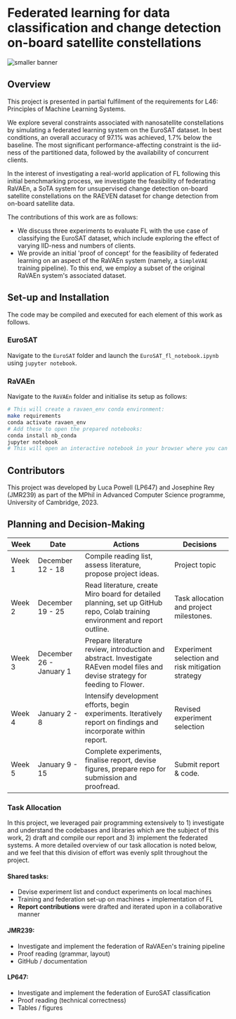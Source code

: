 # Federated learning for data classification and change detection on-board satellite constellations
![smaller banner](https://github.com/uvrey/l46-project/assets/77244149/f6a74985-b9cd-4377-af35-4ef2491c096d)

## Overview
This project is presented in partial fulfilment of the requirements for L46: Principles of Machine Learning Systems. 

We explore several constraints associated with nanosatellite constellations by simulating a federated learning system on the EuroSAT dataset. In best conditions, an overall accuracy of 97.1\% was achieved, 1.7\% below the baseline. The most significant performance-affecting constraint is the iid-ness of the partitioned data, followed by the availability of concurrent clients. 

In the interest of investigating a real-world application of FL following this initial benchmarking process, we investigate the feasibility of federating RaVAEn, a SoTA system for unsupervised change detection on-board satellite constellations on the RAEVEN dataset for change detection from on-board satellite data.

The contributions of this work are as follows:

- We discuss three experiments to evaluate FL with the use case of classifying the EuroSAT dataset, which include exploring the effect of varying IID-ness and numbers of clients.
- We provide an initial 'proof of concept' for the feasibility of federated learning on an aspect of the RaVAEn system (namely, a `SimpleVAE` training pipeline). To this end, we employ a subset of the original RaVAEn system's associated dataset. 

## Set-up and Installation
The code may be compiled and executed for each element of this work as follows.

### EuroSAT
Navigate to the `EuroSAT` folder and launch the `EuroSAT_fl_notebook.ipynb` using `jupyter notebook`. 

### RaVAEn
Navigate to the `RaVAEn` folder and initialise its setup as follows:

```bash
# This will create a ravaen_env conda environment:
make requirements
conda activate ravaen_env
# Add these to open the prepared notebooks:
conda install nb_conda
jupyter notebook
# This will open an interactive notebook in your browser where you can navigate to the federated learning demo (fl_demo) and initialise this process. 
```

## Contributors
This project was developed by Luca Powell (LP647) and Josephine Rey (JMR239) as part of the MPhil in Advanced Computer Science programme, University of Cambridge, 2023. 

## Planning and Decision-Making
| Week | Date                | Actions   | Decisions |
| ------ | ------------------- | --------- | --------- |
| Week 1 | December 12 - 18    | Compile reading list, assess literature, propose project ideas.  | Project topic          |
| Week 2 | December 19 - 25    | Read literature, create Miro board for detailed planning, set up GitHub repo, Colab training environment and report outline.   | Task allocation and project milestones.   |
| Week 3 | December 26 - January 1 | Prepare literature review, introduction and abstract. Investigate RAEven model files and devise strategy for feeding to Flower. | Experiment selection and risk mitigation strategy |
| Week 4 | January 2 - 8       | Intensify development efforts, begin experiments. Iteratively report on findings and incorporate within report. | Revised experiment selection |
| Week 5 | January 9 - 15      | Complete experiments, finalise report, devise figures, prepare repo for submission and proofread. | Submit report & code. |

### Task Allocation
In this project, we leveraged pair programming extensively to 1) investigate and understand the codebases and libraries which are the subject of this work, 2) draft and compile our report and 3) implement the federated systems. A more detailed overview of our task allocation is noted below, and we feel that this division of effort was evenly split throughout the project. 

#### Shared tasks:
- Devise experiment list and conduct experiments on local machines
- Training and federation set-up on machines + implementation of FL 
- **Report contributions** were drafted and iterated upon in a collaborative manner

#### JMR239:
- Investigate and implement the federation of RaVAEen's training pipeline
- Proof reading (grammar, layout)
- GitHub / documentation

#### LP647: 
- Investigate and implement the federation of EuroSAT classification
- Proof reading (technical correctness)
- Tables / figures



